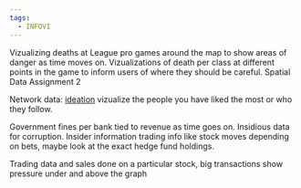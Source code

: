 ```yaml
---
tags:
  - INFOVI
---
```

Vizualizing deaths at League pro games around the map to show areas of danger as time moves on. Vizualizations of death per class at different points in the game to inform users of where they should be careful. Spatial Data Assignment 2

Network data: [ideation](https://chatgpt.com/c/86bcb3ce-cc92-41e2-9dbd-80f18820aa85) vizualize the people you have liked the most or who they follow.

Government fines per bank tied to revenue as time goes on. Insidious data for corruption. Insider information trading info like stock moves depending on bets, maybe look at the exact hedge fund holdings.

Trading data and sales done on a particular stock, big transactions show pressure under and above the graph